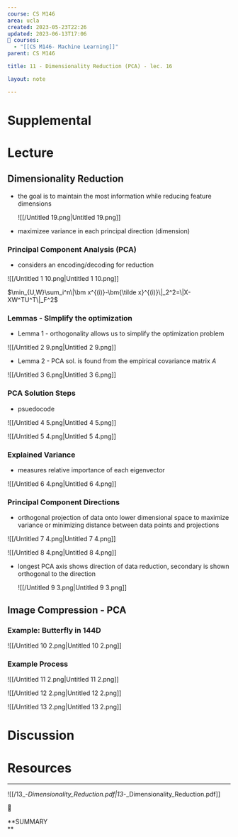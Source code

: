 ```yaml
---
course: CS M146
area: ucla
created: 2023-05-23T22:26
updated: 2023-06-13T17:06
📕 courses:
  - "[[CS M146- Machine Learning]]"
parent: CS M146

title: 11 - Dimensionality Reduction (PCA) - lec. 16

layout: note

---
```

# Supplemental

# Lecture

## Dimensionality Reduction

- the goal is to maintain the most information while reducing feature dimensions
    
    ![[/Untitled 19.png|Untitled 19.png]]
    
- maximizee variance in each principal direction (dimension)

### Principal Component Analysis (PCA)

- considers an encoding/decoding for reduction

![[/Untitled 1 10.png|Untitled 1 10.png]]

$\min_{U,W}\sum_i^n\|\bm x^{(i)}-\bm{\tilde x}^{(i)}\|_2^2=\|X-XW^TU^T\|_F^2$

### Lemmas - SImplify the optimization

- Lemma 1 - orthogonality allows us to simplify the optimization problem

![[/Untitled 2 9.png|Untitled 2 9.png]]

- Lemma 2 - PCA sol. is found from the empirical covariance matrix $A$﻿

![[/Untitled 3 6.png|Untitled 3 6.png]]

### PCA Solution Steps

- psuedocode

![[/Untitled 4 5.png|Untitled 4 5.png]]

![[/Untitled 5 4.png|Untitled 5 4.png]]

### Explained Variance

- measures relative importance of each eigenvector

![[/Untitled 6 4.png|Untitled 6 4.png]]

### Principal Component Directions

- orthogonal projection of data onto lower dimensional space to maximize variance or minimizing distance between data points and projections

![[/Untitled 7 4.png|Untitled 7 4.png]]

![[/Untitled 8 4.png|Untitled 8 4.png]]

- longest PCA axis shows direction of data reduction, secondary is shown orthogonal to the direction
    
    ![[/Untitled 9 3.png|Untitled 9 3.png]]
    

## Image Compression - PCA

### Example: Butterfly in 144D

![[/Untitled 10 2.png|Untitled 10 2.png]]

### Example Process

![[/Untitled 11 2.png|Untitled 11 2.png]]

![[/Untitled 12 2.png|Untitled 12 2.png]]

![[/Untitled 13 2.png|Untitled 13 2.png]]

  

# Discussion

# Resources

---

![[/13_-_Dimensionality_Reduction.pdf|13_-_Dimensionality_Reduction.pdf]]

  

📌

**SUMMARY  
**